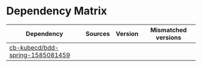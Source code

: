 # Dependency Matrix

Dependency | Sources | Version | Mismatched versions
---------- | ------- | ------- | -------------------
[cb-kubecd/bdd-spring-1585081459](https://github.com/cb-kubecd/bdd-spring-1585081459.git) |  | []() | 
